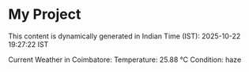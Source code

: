 # My Project

This content is dynamically generated in Indian Time (IST): 2025-10-22 19:27:22 IST


Current Weather in Coimbatore:
Temperature: 25.88 °C
Condition: haze

